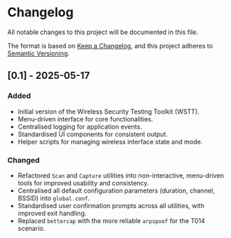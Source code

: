 # Changelog

All notable changes to this project will be documented in this file.

The format is based on [Keep a Changelog](https://keepachangelog.com/en/1.0.0/),
and this project adheres to [Semantic Versioning](https://semver.org/spec/v2.0.0.html).

## [0.1] - 2025-05-17

### Added
- Initial version of the Wireless Security Testing Toolkit (WSTT).
- Menu-driven interface for core functionalities.
- Centralised logging for application events.
- Standardised UI components for consistent output.
- Helper scripts for managing wireless interface state and mode.

### Changed
- Refactored `Scan` and `Capture` utilities into non-interactive, menu-driven tools for improved usability and consistency.
- Centralised all default configuration parameters (duration, channel, BSSID) into `global.conf`.
- Standardised user confirmation prompts across all utilities, with improved exit handling.
- Replaced `bettercap` with the more reliable `arpspoof` for the T014 scenario.

